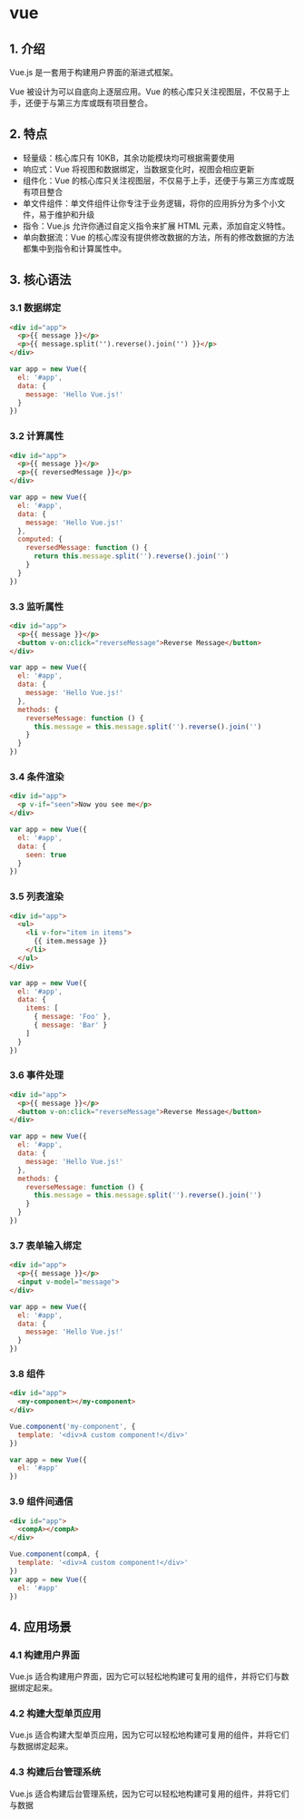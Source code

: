 
# vue

## 1. 介绍

Vue.js 是一套用于构建用户界面的渐进式框架。

Vue 被设计为可以自底向上逐层应用。Vue 的核心库只关注视图层，不仅易于上手，还便于与第三方库或既有项目整合。

## 2. 特点

- 轻量级：核心库只有 10KB，其余功能模块均可根据需要使用
- 响应式：Vue 将视图和数据绑定，当数据变化时，视图会相应更新
- 组件化：Vue 的核心库只关注视图层，不仅易于上手，还便于与第三方库或既有项目整合
- 单文件组件：单文件组件让你专注于业务逻辑，将你的应用拆分为多个小文件，易于维护和升级
- 指令：Vue.js 允许你通过自定义指令来扩展 HTML 元素，添加自定义特性。
- 单向数据流：Vue 的核心库没有提供修改数据的方法，所有的修改数据的方法都集中到指令和计算属性中。

## 3. 核心语法
### 3.1 数据绑定

```html
<div id="app">
  <p>{{ message }}</p>
  <p>{{ message.split('').reverse().join('') }}</p>
</div>
```

```js
var app = new Vue({
  el: '#app',
  data: {
    message: 'Hello Vue.js!'
  }
})
```

### 3.2 计算属性

```html
<div id="app">
  <p>{{ message }}</p>
  <p>{{ reversedMessage }}</p>
</div>
```
```js
var app = new Vue({
  el: '#app',
  data: {
    message: 'Hello Vue.js!'
  },
  computed: {
    reversedMessage: function () {
      return this.message.split('').reverse().join('')
    }
  }
})
```

### 3.3 监听属性

```html
<div id="app">
  <p>{{ message }}</p>
  <button v-on:click="reverseMessage">Reverse Message</button>
</div>
```

```js
var app = new Vue({
  el: '#app',
  data: {
    message: 'Hello Vue.js!'
  },
  methods: {
    reverseMessage: function () {
      this.message = this.message.split('').reverse().join('')
    }
  }
})
```

### 3.4 条件渲染

```html
<div id="app">
  <p v-if="seen">Now you see me</p>
</div>
```

```js
var app = new Vue({
  el: '#app',
  data: {
    seen: true
  }
})
```

### 3.5 列表渲染

```html
<div id="app">
  <ul>
    <li v-for="item in items">
      {{ item.message }}
    </li>
  </ul>
</div>
```

```js
var app = new Vue({
  el: '#app',
  data: {
    items: [
      { message: 'Foo' },
      { message: 'Bar' }
    ]
  }
})
```
### 3.6 事件处理

```html
<div id="app">
  <p>{{ message }}</p>
  <button v-on:click="reverseMessage">Reverse Message</button>
</div>
```

```js
var app = new Vue({
  el: '#app',
  data: {
    message: 'Hello Vue.js!'
  },
  methods: {
    reverseMessage: function () {
      this.message = this.message.split('').reverse().join('')
    }
  }
})
```

### 3.7 表单输入绑定

```html
<div id="app">
  <p>{{ message }}</p>
  <input v-model="message">
</div>
```

```js
var app = new Vue({
  el: '#app',
  data: {
    message: 'Hello Vue.js!'
  }
})
```

### 3.8 组件

```html
<div id="app">
  <my-component></my-component>
</div>
```

```js
Vue.component('my-component', {
  template: '<div>A custom component!</div>'
})

var app = new Vue({
  el: '#app'
})
```

### 3.9 组件间通信

```html
<div id="app">
  <compA></compA>
</div>
```

```js
Vue.component(compA, {
  template: '<div>A custom component!</div>'
})
var app = new Vue({
  el: '#app'
})
```
## 4. 应用场景

### 4.1 构建用户界面

Vue.js 适合构建用户界面，因为它可以轻松地构建可复用的组件，并将它们与数据绑定起来。

### 4.2 构建大型单页应用

Vue.js 适合构建大型单页应用，因为它可以轻松地构建可复用的组件，并将它们与数据绑定起来。

### 4.3 构建后台管理系统

Vue.js 适合构建后台管理系统，因为它可以轻松地构建可复用的组件，并将它们与数据